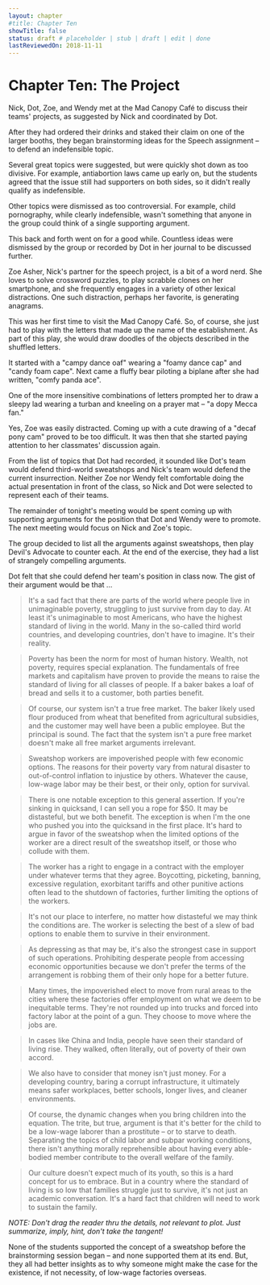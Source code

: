 ```yaml
---
layout: chapter
#title: Chapter Ten
showTitle: false
status: draft # placeholder | stub | draft | edit | done
lastReviewedOn: 2018-11-11
---
```


# Chapter Ten: The Project

Nick, Dot, Zoe, and Wendy met at the Mad Canopy Café to discuss their teams' projects, as suggested by Nick and coordinated by Dot.

After they had ordered their drinks and staked their claim on one of the larger booths, they began brainstorming ideas for the Speech assignment – to defend an indefensible topic. 

Several great topics were suggested, but were quickly shot down as too divisive. For example, antiabortion laws came up early on, but the students agreed that the issue still had supporters on both sides, so it didn't really qualify as indefensible.

Other topics were dismissed as too controversial. For example, child pornography, while clearly indefensible, wasn't something that anyone in the group could think of a single supporting argument.

This back and forth went on for a good while. Countless ideas were dismissed by the group or recorded by Dot in her journal to be discussed further.

Zoe Asher, Nick's partner for the speech project, is a bit of a word nerd. She loves to solve crossword puzzles, to play scrabble clones on her smartphone, and she frequently engages in a variety of other lexical distractions. One such distraction, perhaps her favorite, is generating anagrams. 

This was her first time to visit the Mad Canopy Café. So, of course, she just had to play with the letters that made up the name of the establishment. As part of this play, she would draw doodles of the objects described in the shuffled letters.

It started with a "campy dance oaf" wearing a "foamy dance cap" and "candy foam cape". Next came a fluffy bear piloting a biplane after she had written, "comfy panda ace". 

One of the more insensitive combinations of letters prompted her to draw a sleepy lad wearing a turban and kneeling on a prayer mat – "a dopy Mecca fan."

Yes, Zoe was easily distracted. Coming up with a cute drawing of a "decaf pony cam" proved to be too difficult. It was then that she started paying attention to her classmates' discussion again.

From the list of topics that Dot had recorded, it sounded like Dot's team would defend third-world sweatshops and Nick's team would defend the current insurrection. Neither Zoe nor Wendy felt comfortable doing the actual presentation in front of the class, so Nick and Dot were selected to represent each of their teams.

The remainder of tonight's meeting would be spent coming up with supporting arguments for the position that Dot and Wendy were to promote. The next meeting would focus on Nick and Zoe's topic.

The group decided to list all the arguments against sweatshops, then play Devil's Advocate to counter each. At the end of the exercise, they had a list of strangely compelling arguments. 

Dot felt that she could defend her team's position in class now. The gist of their argument would be that ... 

>It's a sad fact that there are parts of the world where people live in unimaginable poverty, struggling to just survive from day to day. At least it's unimaginable to most Americans, who have the highest standard of living in the world. Many in the so-called third world countries, and developing countries, don't have to imagine. It's their reality.

>Poverty has been the norm for most of human history. Wealth, not poverty, requires special explanation. The fundamentals of free markets and capitalism have proven to provide the means to raise the standard of living for all classes of people. If a baker bakes a loaf of bread and sells it to a customer, both parties benefit. 

>Of course, our system isn't a true free market. The baker likely used flour produced from wheat that benefited from agricultural subsidies, and the customer may well have been a public employee. But the principal is sound. The fact that the system isn't a pure free market doesn't make all free market arguments irrelevant.

>Sweatshop workers are impoverished people with few economic options. The reasons for their poverty vary from natural disaster to out-of-control inflation to injustice by others. Whatever the cause, low-wage labor may be their best, or their only, option for survival.

>There is one notable exception to this general assertion. If you're sinking in quicksand, I can sell you a rope for $50. It may be distasteful, but we both benefit. The exception is when I'm the one who pushed you into the quicksand in the first place. It's hard to argue in favor of the sweatshop when the limited options of the worker are a direct result of the sweatshop itself, or those who collude with them.

>The worker has a right to engage in a contract with the employer under whatever terms that they agree. Boycotting, picketing, banning, excessive regulation, exorbitant tariffs and other punitive actions often lead to the shutdown of factories, further limiting the options of the workers.

>It's not our place to interfere, no matter how distasteful we may think the conditions are. The worker is selecting the best of a slew of bad options to enable them to survive in their environment. 

>As depressing as that may be, it's also the strongest case in support of such operations. Prohibiting desperate people from accessing economic opportunities because we don't prefer the terms of the arrangement is robbing them of their only hope for a better future.

>Many times, the impoverished elect to move from rural areas to the cities where these factories offer employment on what we deem to be inequitable terms. They're not rounded up into trucks and forced into factory labor at the point of a gun. They choose to move where the jobs are. 

>In cases like China and India, people have seen their standard of living rise. They walked, often literally, out of poverty of their own accord.

>We also have to consider that money isn't just money. For a developing country, baring a corrupt infrastructure, it ultimately means safer workplaces, better schools, longer lives, and cleaner environments.

>Of course, the dynamic changes when you bring children into the equation. The trite, but true, argument is that it's better for the child to be a low-wage laborer than a prostitute – or to starve to death. Separating the topics of child labor and subpar working conditions, there isn't anything morally reprehensible about having every able-bodied member contribute to the overall welfare of the family. 

>Our culture doesn't expect much of its youth, so this is a hard concept for us to embrace. But in a country where the standard of living is so low that families struggle just to survive, it's not just an academic conversation. It's a hard fact that children will need to work to sustain the family.

*NOTE: Don't drag the reader thru the details, not relevant to plot. Just summarize, imply, hint, don't take the tangent!*

None of the students supported the concept of a sweatshop before the brainstorming session began – and none supported them at its end. But, they all had better insights as to why someone might make the case for the existence, if not necessity, of low-wage factories overseas.
